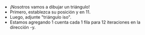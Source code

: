 - ¡Nosotros vamos a dibujar un triángulo!
- Primero, establezca su posición y en 11.
- Luego, adjunte "triángulo iso".
- Estamos agregando 1 cuenta cada 1 fila para 12 iteraciones en la dirección -y.
